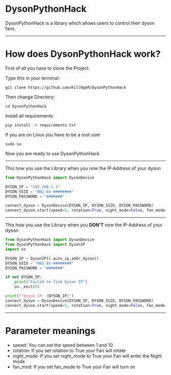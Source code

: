 # DysonPythonHack

DysonPythonHack is a library which allows users to control their dyson fans.

---
# How does DysonPythonHack work?

First of all you have to clone the Project.

Type this in your terminal:

````angular2html
git clone https://github.com/Kill0geR/DysonPythonHack
````

Then change Directory:

````angular2html
cd DysonPythonHack
````

Install all requirements:

````angular2html
pip install -r requirements.txt
````

If you are on Linux you have to be a root user

````angular2html
sudo su
````

Now you are ready to use DysonPythonHack

---
This how you use the Library when you now the IP-Address of your dyson

````python
from DysonPythonHack import DysonDevice

DYSON_IP = "192.168.1.1"
DYSON_SSID = "NN2-EU-########"
DYSON_PASSWORD = "#######"

connect_dyson = DysonDevice(DYSON_IP, DYSON_SSID, DYSON_PASSWORD)
connect_dyson.start(speed=5, rotation=True, night_mode=False, fan_mode=True)
````

---
This how you use the Library when you **DON'T** now the IP-Address of your dyson

````python
from DysonPythonHack import DysonDevice
from DysonPythonHack import DysonIP
import os

DYSON_IP = DysonIP().auto_ip_addr_dyson()
DYSON_SSID = "NN2-EU-########"
DYSON_PASSWORD = "#######"

if not DYSON_IP:
    print("Failed to find Dyson IP")
    os._exit(0)

print(f"Dyson IP: {DYSON_IP}")
connect_dyson = DysonDevice(DYSON_IP, DYSON_SSID, DYSON_PASSWORD)
connect_dyson.start(speed=5, rotation=True, night_mode=False, fan_mode=True)
````

---
# Parameter meanings
* speed: You can set the speed between 1 and 10
* rotation: If you set rotation to True your Fan will rotate
* night_mode: If you set night_mode to True your Fan will enter the Night mode 
* fan_mod: If you set fan_mode to True your Fan will turn on
